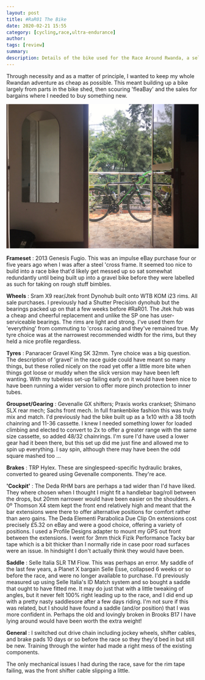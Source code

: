 ```yaml
---
layout: post
title: #RaR01 The Bike
date: 2020-02-21 15:55
category: [cycling,race,ultra-endurance]
author: 
tags: [review]
summary: 
description: Details of the bike used for the Race Around Rwanda, a self-supported single stage bikepacking event
---
```


Through necessity and as a matter of principle, I wanted to keep my whole Rwandan adventure as cheap as possible. This meant building up a bike largely from parts in the bike shed, then scouring 'fleaBay' and the sales for bargains where I needed to buy something new.

![bike stood on balcony](/img/racearoundrwanda-bike2.jpg)

**Frameset**
: 2013 Genesis Fugio. This was an impulse eBay purchase four or five years ago when I was after a steel 'cross frame. It seemed too nice to build into a race bike that'd likely get messed up so sat somewhat redundantly until being built up into a gravel bike before they were labelled as such for taking on rough stuff bimbles.

**Wheels**
: Sram X9 rear/Jtek front Dynohub built onto WTB KOM i23 rims. All sale purchases. I previously had a Shutter Precision dynohub but the bearings packed up on that a few weeks before #RaR01. The Jtek hub was a cheap and cheerful replacement and unlike the SP one has user-serviceable bearings. The rims are light and strong. I've used them for 'everything' from commuting to 'cross racing and they've remained true. My tyre choice was at the narrowest recommended width for the rims, but they held a nice profile regardless.

**Tyres**
: Panaracer Gravel King SK 32mm. Tyre choice was a big question. The description of 'gravel' in the race guide could have meant so many things, but these rolled nicely on the road yet offer a little more bite when things got loose or muddy when the slick version may have been left wanting. With my tubeless set-up failing early on it would have been nice to have been running a wider version to offer more pinch protection to inner tubes. 

**Groupset/Gearing**
: Gevenalle GX shifters; Praxis works crankset; Shimano SLX rear mech; Sachs front mech. In full frankenbike fashion this was truly mix and match. I'd previously had the bike built up as a 1x10 with a 38 tooth chainring and 11-36 cassette. I knew I needed something lower for loaded climbing and elected to convert to 2x to offer a greater range with the same size cassette, so added 48/32 chainrings. I'm sure I'd have used a lower gear had it been there, but this set up did me just fine and allowed me to spin up everything. I say spin, although there may have been the odd square mashed too … 

**Brakes**
: TRP Hylex. These are singlespeed-specific hydraulic brakes, converted to geared using Gevenalle components. They're ace.

**'Cockpit'**
: The Deda RHM bars are perhaps a tad wider than I'd have liked. They where chosen when I thought I might fit a handlebar bag/roll between the drops, but 20mm narrower would have been easier on the shoulders. A 0º Thomson X4 stem kept the front end relatively high and meant that the bar extensions were there to offer alternative positions for comfort rather than aero gains. The Deda Elementi Parabolica Due Clip On extensions cost precisely £5.32 on eBay and were a good choice, offering a variety of positions. I used a Profile Designs adapter to mount my GPS out front between the extensions. I went for 3mm thick Fizik Performance Tacky bar tape which is a bit thicker than I normally ride in case poor road surfaces were an issue. In hindsight I don't actually think they would have been.  

**Saddle**
: Selle Italia SLR TM Flow. This was perhaps an error. My saddle of the last few years, a Planet X bargain Selle Esse, collapsed 6 weeks or so before the race, and were no longer available to purchase. I'd previously measured up using Selle Italia's ID Match system and so bought a saddle that ought to have fitted me. It may do just that with a little tweaking of angles, but it never felt 100% right leading up to the race, and I did end up with a pretty nasty saddlesore after a few days riding. I'm not sure if this was related, but I should have found a saddle (and/or position) that I was more confident in. Perhaps the old and lovingly broken in Brooks B17 I have lying around would have been worth the extra weight! 

**General**
: I switched out drive chain including jockey wheels, shifter cables, and brake pads 10 days or so before the race so they they'd bed in but still be new. Training through the winter had made a right mess of the existing components. 

The only mechanical issues I had during the race, save for the rim tape failing, was the front shifter cable slipping a little. 

